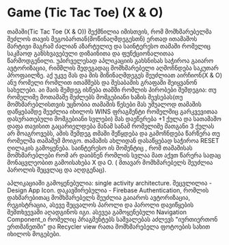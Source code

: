 # Game (Tic Tac Toe) (X & O)
თამაში(Tic Tac Toe (X & O)) შექმნილია იმისთვის, რომ მომხმარებელმა შეძლოს თავის მეგობართან(მოწინაღმდეგესთნ) ერთად 
ითამაშოს მარტივი მაგრამ ძალიან აზარტულიუ და საინტერესო თამაში რომელიც საკმაოდ განსხვავებული დიზაინითა და ფუნქციონალითაა წარმოდგენილი.
უპირველესად აპლიკაციის გახსნისას საჭიროა გაიარო ავტორიზაცია, რიმმლის შედეგადაც მომხმარებელი აღმოჩნდება საკუთარ პროფაილზე.
აქ უკვე მას და მის მიწინაღმდეგეს შეუძლიათ აირჩიონ(X & O) ანუ რომელი რომლით ითამშებს და შესაბამის გრაფაში შეიყვანონ სახელები.
აი მაის შემდეგ ისწება თამში რომლის პირობები შემდეგია: თუ რომელიმე მოთამაშე შეძლებს მომგებიანი ხაზის შევსებას(თუ მომხმარებლისთვის უცნობია 
თამაშის წესები მას უშუალოდ თამაშის დაწყებამდე შეუძლია იხილოს WINS ფრაგმენტი რომელშიც გარკვევითაა დასურათებული მომგებიანი სვლები) მას დაეწერება 
+1 ქულა და სათამაშო დაფა თავისით გაცარიელდება მანამ სანამ რომელიმე მათგანი 3 ქულას არ მოაგროვებს, ამის შემდეგ თმაში შეწყდება და გამოჩნდება წარწერა
თუ რომელმა თამაშემ მოიგო. თამაშის ახლიდან დასაწყებად საჭიროა RESET ღილაკის გამოყენება. საინტერესო ის მომენტიც , რომ თამაშისას მომხმარებლები რომ არ დაიბნენ 
რომლის სვლაა მათ აქვთ წარერა სადაც მონაცვლეობით გამოისახება X და O. ( მთავარ მომხმარებელს შეუძლია პაროლის შეცვლაც და აღდგენაც).

აპლიკაციაში გამოყენებულია: single activity architecture. შეცვლილია - Design App Icon. დაკავშირებულია - Firebase Authentication, რომლის დახმარებითაც მომხმარებელს შეუძლია გაიაროს ავტორიზაცია, რეგისტრაცია, ასევე შეცვალოს პაროლი და პაროლი დავიწყების შემთხვევაში აღადგინოს იგი. ასევეა გამოყენებული Navigation Component_ი რომელიც პრაგმენტებს საშვალებას აძლევს "იურთიერთონ ერთმანეთში" და Recycler view რათა მომხმარებელა ფოტოების სახით იხილოს მოგებები.
